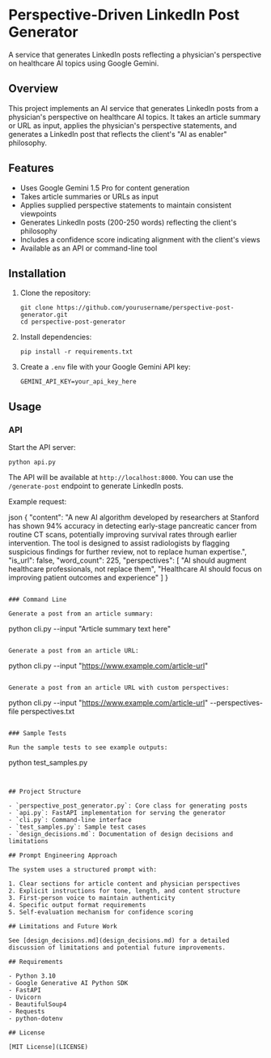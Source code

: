 # Perspective-Driven LinkedIn Post Generator

A service that generates LinkedIn posts reflecting a physician's perspective on healthcare AI topics using Google Gemini.

## Overview

This project implements an AI service that generates LinkedIn posts from a physician's perspective on healthcare AI topics. It takes an article summary or URL as input, applies the physician's perspective statements, and generates a LinkedIn post that reflects the client's "AI as enabler" philosophy.

## Features

- Uses Google Gemini 1.5 Pro for content generation
- Takes article summaries or URLs as input
- Applies supplied perspective statements to maintain consistent viewpoints
- Generates LinkedIn posts (200-250 words) reflecting the client's philosophy
- Includes a confidence score indicating alignment with the client's views
- Available as an API or command-line tool

## Installation

1. Clone the repository:
   ```
   git clone https://github.com/yourusername/perspective-post-generator.git
   cd perspective-post-generator
   ```

2. Install dependencies:
   ```
   pip install -r requirements.txt
   ```

3. Create a `.env` file with your Google Gemini API key:
   ```
   GEMINI_API_KEY=your_api_key_here
   ```

## Usage

### API

Start the API server: 

```
python api.py
```
The API will be available at `http://localhost:8000`.  You can use the `/generate-post` endpoint to generate LinkedIn posts.

Example request:

json
{
"content": "A new AI algorithm developed by researchers at Stanford has shown 94% accuracy in detecting early-stage pancreatic cancer from routine CT scans, potentially improving survival rates through earlier intervention. The tool is designed to assist radiologists by flagging suspicious findings for further review, not to replace human expertise.",
"is_url": false,
"word_count": 225,
"perspectives": [
"AI should augment healthcare professionals, not replace them",
"Healthcare AI should focus on improving patient outcomes and experience"
]
}
```

### Command Line

Generate a post from an article summary:

```
python cli.py --input "Article summary text here"
```

Generate a post from an article URL:

```
python cli.py --input "https://www.example.com/article-url"
```

Generate a post from an article URL with custom perspectives:

```
python cli.py --input "https://www.example.com/article-url" --perspectives-file perspectives.txt
```

### Sample Tests

Run the sample tests to see example outputs:

```
python test_samples.py
```


## Project Structure

- `perspective_post_generator.py`: Core class for generating posts
- `api.py`: FastAPI implementation for serving the generator
- `cli.py`: Command-line interface
- `test_samples.py`: Sample test cases
- `design_decisions.md`: Documentation of design decisions and limitations

## Prompt Engineering Approach

The system uses a structured prompt with:

1. Clear sections for article content and physician perspectives
2. Explicit instructions for tone, length, and content structure
3. First-person voice to maintain authenticity
4. Specific output format requirements
5. Self-evaluation mechanism for confidence scoring

## Limitations and Future Work

See [design_decisions.md](design_decisions.md) for a detailed discussion of limitations and potential future improvements.

## Requirements

- Python 3.10
- Google Generative AI Python SDK
- FastAPI
- Uvicorn
- BeautifulSoup4
- Requests
- python-dotenv

## License

[MIT License](LICENSE)



